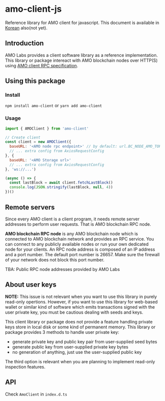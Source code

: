 # amo-client-js
Reference library for AMO client for javascript. This document is available in
[Korean](README.ko.md) also(not yet).

## Introduction
AMO Labs provides a client software library as a reference implementation. This
library or package intereact with AMO blockchain nodes over HTTP(S) using
[AMO client RPC specification](https://github.com/amolabs/docs/blob/master/rpc.md).

## Using this package

### Install
`npm install amo-client` or `yarn add amo-client`

### Usage
```javascript
import { AMOClient } from 'amo-client'

// Create client
const client = new AMOClient({
  baseURL: '<AMO node rpc endpoint>' // by default: url.BC_NODE_AMO_TOKYO 
  // ... extra config from AxiosRequestConfig
}, {
  baseURL: '<AMO Storage url>'
  // ... extra config from AxiosRequestConfig
}, 'ws://...')

(async () => {
  const lastBlock = await client.fetchLastBlock()
  console.log(JSON.stringify(lastBlock, null, 4))
})()
```

## Remote servers
Since every AMO client is a client program, it needs remote server addresses to
perform user requests. That is AMO blockchain RPC node.

**AMO blockchain RPC node** is any AMO blockchain node which is connected to
AMO blockchain network and provides an RPC service. You can connect to any
publicly available nodes or run your own dedicated node for your clients. An
RPC node address is composed of an IP address and a port number. The default
port number is 26657. Make sure the firewall of your network does not block
this port number.

TBA: Public RPC node addresses provided by AMO Labs

## About user keys
**NOTE:** This issue is not relevant when you want to use this library in
purely read-only opertions. However, if you want to use this library for
web-based wallet or similar kind of software which emits transactions signed
with the user private key, you must be cautious dealing with seeds and keys.

This client library or package does not provide a feature handling private keys
store in local disk or some kind of permanent memory. This library or package
provides 3 methods to handle user private key:
* generate private key and public key pair from user-supplied seed bytes
* generate public key from user-supplied private key bytes
* no generation of anything, just use the user-supplied public key

The third option is relevant when you are planning to implement read-only
inspection features.

## API
Check `AmoClient` in `index.d.ts`
